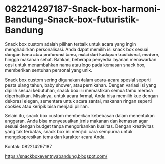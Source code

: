 # 082214297187-Snack-box-harmoni-Bandung-Snack-box-futuristik-Bandung
Snack box custom adalah pilihan terbaik untuk acara yang ingin menghadirkan personalisasi. Anda dapat memilih isi snack box sesuai dengan tema atau preferensi tamu, mulai dari kudapan tradisional, modern, hingga makanan sehat. Bahkan, beberapa penyedia layanan menawarkan opsi untuk menambahkan nama atau logo pada kemasan snack box, memberikan sentuhan personal yang unik.

Snack box custom sering digunakan dalam acara-acara spesial seperti pesta ulang tahun, baby shower, atau pernikahan. Dengan variasi isi yang dipilih sesuai kebutuhan, snack box ini memastikan semua tamu merasa diperhatikan. Misalnya, untuk acara formal, Anda bisa memilih kue dengan dekorasi elegan, sementara untuk acara santai, makanan ringan seperti cookies atau keripik bisa menjadi pilihan.

Selain itu, snack box custom memberikan kebebasan dalam menentukan anggaran. Anda bisa menyesuaikan jenis makanan dan kemasan agar sesuai dengan budget tanpa mengorbankan kualitas. Dengan kreativitas yang tak terbatas, snack box ini menjadi cara sempurna untuk mengekspresikan tema dan karakter acara Anda.

Kontak:
082214297187

https://snackboxeventnyabandung.blogspot.com/
